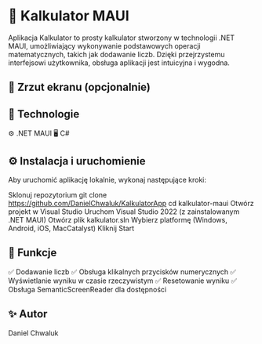 # 🎯 Kalkulator MAUI

Aplikacja Kalkulator to prosty kalkulator stworzony w technologii .NET MAUI, umożliwiający wykonywanie podstawowych operacji matematycznych, takich jak dodawanie liczb.
Dzięki przejrzystemu interfejsowi użytkownika, obsługa aplikacji jest intuicyjna i wygodna.

## 📸 Zrzut ekranu (opcjonalnie)

## 🔧 Technologie
⚙️ .NET MAUI
🖥️ C#

## ⚙️ Instalacja i uruchomienie
Aby uruchomić aplikację lokalnie, wykonaj następujące kroki:

Sklonuj repozytorium
git clone https://github.com/DanielChwaluk/KalkulatorApp
cd kalkulator-maui
Otwórz projekt w Visual Studio
Uruchom Visual Studio 2022 (z zainstalowanym .NET MAUI)
Otwórz plik kalkulator.sln
Wybierz platformę (Windows, Android, iOS, MacCatalyst)
Kliknij Start

## 📌 Funkcje

✅ Dodawanie liczb
✅ Obsługa klikalnych przycisków numerycznych
✅ Wyświetlanie wyniku w czasie rzeczywistym
✅ Resetowanie wyniku
✅ Obsługa SemanticScreenReader dla dostępności

## ✨ Autor
Daniel Chwaluk
